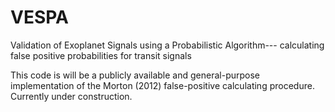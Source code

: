 # VESPA
Validation of Exoplanet Signals using a Probabilistic Algorithm--- calculating false positive probabilities for transit signals

This code is will be a publicly available and general-purpose implementation of the Morton (2012) false-positive calculating procedure.  Currently under construction.
